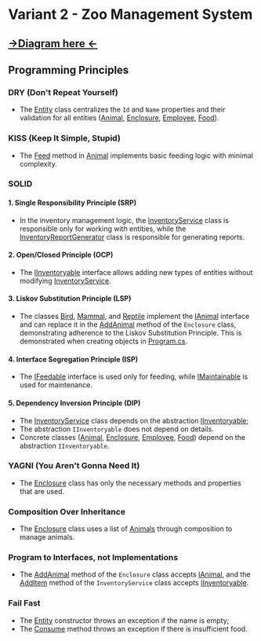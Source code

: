 # Variant 2 - Zoo Management System

## [->Diagram here <-](./lab-01.drawio.png)

## Programming Principles

### DRY (Don't Repeat Yourself)

- The [Entity](./Entities/Abstract/Entity.cs#L8-L19) class centralizes the `Id` and `Name` properties and their validation for all entities ([Animal](./Entities/Animal/Abstract/Animal.cs), [Enclosure](./Entities/Enclosure.cs), [Employee](./Entities/Employee.cs), [Food](./Entities/Food.cs)).

### KISS (Keep It Simple, Stupid)

- The [Feed](./Entities/Animal/Abstract/Animal.cs#L27-L35) method in [Animal](./Entities/Animal/Abstract/Animal.cs) implements basic feeding logic with minimal complexity.

### SOLID

#### 1. Single Responsibility Principle (SRP)

- In the inventory management logic, the [InventoryService](./Services/Inventory/InventoryService.cs) class is responsible only for working with entities, while the [InventoryReportGenerator](./Services/Inventory/InventoryReportGenerator.cs) class is responsible for generating reports.

#### 2. Open/Closed Principle (OCP)

- The [IInventoryable](./Interfaces/IInventoryable.cs) interface allows adding new types of entities without modifying [InventoryService](./Services/Inventory/InventoryService.cs).

#### 3. Liskov Substitution Principle (LSP)

- The classes [Bird](./Entities/Animal/Bird.cs), [Mammal](./Entities/Animal/Mammal.cs), and [Reptile](./Entities/Animal/Reptile.cs) implement the [IAnimal](./Interfaces/IAnimal.cs) interface and can replace it in the [AddAnimal](./Entities/Enclosure.cs#L32) method of the `Enclosure` class, demonstrating adherence to the Liskov Substitution Principle. This is demonstrated when creating objects in [Program.cs](./Program.cs).

#### 4. Interface Segregation Principle (ISP)

- The [IFeedable](./Interfaces/IFeedable.cs) interface is used only for feeding, while [IMaintainable](./Interfaces/IMaintainable.cs) is used for maintenance.

#### 5. Dependency Inversion Principle (DIP)

- The [InventoryService](./Services/Inventory/InventoryService.cs#L7) class depends on the abstraction [IInventoryable](./Interfaces/IInventoryable.cs);
- The abstraction `IInventoryable` does not depend on details.
- Concrete classes ([Animal](./Entities/Animal/Abstract/Animal.cs), [Enclosure](./Entities/Enclosure.cs), [Employee](./Entities/Employee.cs), [Food](./Entities/Food.cs)) depend on the abstraction `IInventoryable`.

### YAGNI (You Aren't Gonna Need It)

- The [Enclosure](./Entities/Enclosure.cs) class has only the necessary methods and properties that are used.

### Composition Over Inheritance

- The [Enclosure](./Entities/Enclosure.cs) class uses a list of [Animals](./Entities/Enclosure.cs#L13) through composition to manage animals.

### Program to Interfaces, not Implementations

- The [AddAnimal](./Entities/Enclosure.cs#L31-L43) method of the `Enclosure` class accepts [IAnimal](./Interfaces/IAnimal.cs), and the [AddItem](./Services/Inventory/InventoryService.cs#L9-L13) method of the `InventoryService` class accepts [IInventoryable](./Interfaces/IInventoryable.cs).

### Fail Fast

- The [Entity](./Entities/Abstract/Entity.cs#L10-L17) constructor throws an exception if the name is empty;
- The [Consume](./Entities/Food.cs#L27-L36) method throws an exception if there is insufficient food.
